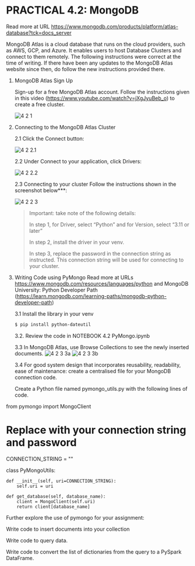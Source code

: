 # PRACTICAL 4.2: MongoDB
Read more at URL https://www.mongodb.com/products/platform/atlas-database?tck=docs_server

MongoDB Atlas is a cloud database that runs on the cloud providers, such as AWS, GCP, and Azure. It enables users to host Database Clusters and connect to them remotely. 
The following instructions were correct at the time of writing. If there have been any updates to the MongoDB Atlas website since then, do follow the new instructions provided there.

1. MongoDB Atlas Sign Up

   Sign-up for a free MongoDB Atlas account. Follow the instructions given in this video (https://www.youtube.com/watch?v=jXgJyuBeb_o) to create a free cluster. 

   ![4 2 1](https://github.com/user-attachments/assets/a3c3c445-cb23-4396-aa48-886a4d716af8)

2. Connecting to the MongoDB Atlas Cluster 

   2.1 Click the Connect button:

   ![4 2 2.1](https://github.com/user-attachments/assets/ac9da1e9-b7d0-4ff5-a671-3d00904a3955)

   2.2 Under Connect to your application, click Drivers:

   ![4 2 2.2](https://github.com/user-attachments/assets/09318e63-51c3-4b25-b303-cb85a9fcd26b)

   2.3 Connecting to your cluster
   Follow the instructions shown in the screenshot below***:

   ![4 2 2 3](https://github.com/user-attachments/assets/009ee203-feeb-4aa1-891f-6baa048b0aa6)

   > Important: take note of the following details:
   > 
   > In step 1, for Driver, select “Python” and for Version, select “3.11 or later”
   >
   > In step 2, install the driver in your venv.
   >
   > In step 3, replace the password in the connection string as instructed. This connection string will be used for connecting to your cluster.


3. Writing Code using PyMongo
Read more at URLs https://www.mongodb.com/resources/languages/python and MongoDB University: Python Developer Path (https://learn.mongodb.com/learning-paths/mongodb-python-developer-path)

   3.1 Install the library in your venv
   ~~~bash
   $ pip install python-dateutil
   ~~~
   
   3.2. Review the code in NOTEBOOK 4.2 PyMongo.ipynb

   3.3 In MongoDB Atlas, use Browse Collections to see the newly inserted documents.
       ![4 2 3 3a](https://github.com/user-attachments/assets/f06903f4-283c-46ba-b749-d982ea401da8)
       ![4 2 3 3b](https://github.com/user-attachments/assets/e3bde726-c25c-4de3-a869-7b276731a93f)

   3.4 For good system design that incorporates reusability, readability, ease of maintenance: create a centralised file for your MongoDB connection code. 

      Create a Python file named pymongo_utils.py with the following lines of code.

from pymongo import MongoClient

# Replace with your connection string and password
CONNECTION_STRING = "<your connection string>"

class PyMongoUtils:
    
    def __init__(self, uri=CONNECTION_STRING):
        self.uri = uri    

    def get_database(self, database_name):
        client = MongoClient(self.uri)
        return client[database_name]


Further explore the use of pymongo for your assignment:

Write code to insert documents into your collection

Write code to query data.

Write code to convert the list of dictionaries from the query to a PySpark DataFrame.
